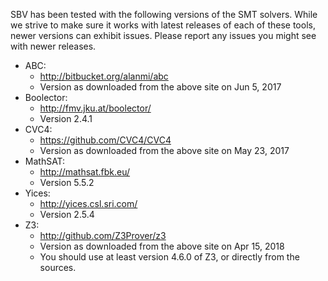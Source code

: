 SBV has been tested with the following versions of the SMT solvers. While we strive to make sure
it works with latest releases of each of these tools, newer versions can exhibit issues. Please
report any issues you might see with newer releases.

  * ABC:
      * http://bitbucket.org/alanmi/abc
      * Version as downloaded from the above site on Jun 5, 2017
  * Boolector:
      * http://fmv.jku.at/boolector/
      * Version 2.4.1
  * CVC4:
      * https://github.com/CVC4/CVC4
      * Version as downloaded from the above site on May 23, 2017
  * MathSAT:
      * http://mathsat.fbk.eu/
      * Version 5.5.2
  * Yices:
      * http://yices.csl.sri.com/
      * Version 2.5.4
  * Z3:
      * http://github.com/Z3Prover/z3
      * Version as downloaded from the above site on Apr 15, 2018
      * You should use at least version 4.6.0 of Z3, or directly from the sources.
